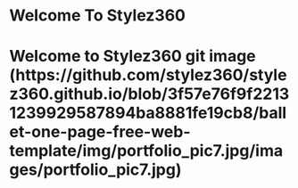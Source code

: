 #                     Welcome To Stylez360


<h1>
  Welcome to Stylez360
  git image (https://github.com/stylez360/stylez360.github.io/blob/3f57e76f9f22131239929587894ba8881fe19cb8/ballet-one-page-free-web-template/img/portfolio_pic7.jpg/images/portfolio_pic7.jpg)
